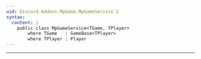 ```yaml
---
uid: Discord.Addons.MpGame.MpGameService`2
syntax:
  content: |
    public class MpGameService<TGame, TPlayer>
        where TGame   : GameBase<TPlayer>
        where TPlayer : Player
---
```

---

